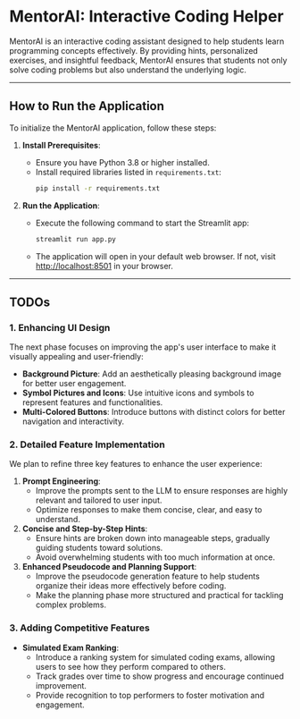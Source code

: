 # MentorAI: Interactive Coding Helper

MentorAI is an interactive coding assistant designed to help students learn programming concepts effectively. By providing hints, personalized exercises, and insightful feedback, MentorAI ensures that students not only solve coding problems but also understand the underlying logic.

---

## How to Run the Application

To initialize the MentorAI application, follow these steps:

1. **Install Prerequisites**:
   - Ensure you have Python 3.8 or higher installed.
   - Install required libraries listed in `requirements.txt`:
     ```bash
     pip install -r requirements.txt
     ```

2. **Run the Application**:
   - Execute the following command to start the Streamlit app:
     ```bash
     streamlit run app.py
     ```
   - The application will open in your default web browser. If not, visit [http://localhost:8501](http://localhost:8501) in your browser.

---

## TODOs

### 1. **Enhancing UI Design**
The next phase focuses on improving the app's user interface to make it visually appealing and user-friendly:
- **Background Picture**: Add an aesthetically pleasing background image for better user engagement.
- **Symbol Pictures and Icons**: Use intuitive icons and symbols to represent features and functionalities.
- **Multi-Colored Buttons**: Introduce buttons with distinct colors for better navigation and interactivity.

### 2. **Detailed Feature Implementation**
We plan to refine three key features to enhance the user experience:
1. **Prompt Engineering**:
   - Improve the prompts sent to the LLM to ensure responses are highly relevant and tailored to user input.
   - Optimize responses to make them concise, clear, and easy to understand.
2. **Concise and Step-by-Step Hints**:
   - Ensure hints are broken down into manageable steps, gradually guiding students toward solutions.
   - Avoid overwhelming students with too much information at once.
3. **Enhanced Pseudocode and Planning Support**:
   - Improve the pseudocode generation feature to help students organize their ideas more effectively before coding.
   - Make the planning phase more structured and practical for tackling complex problems.

### 3. **Adding Competitive Features**
- **Simulated Exam Ranking**:
  - Introduce a ranking system for simulated coding exams, allowing users to see how they perform compared to others.
  - Track grades over time to show progress and encourage continued improvement.
  - Provide recognition to top performers to foster motivation and engagement.



